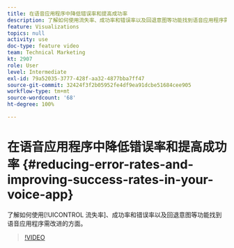 ```yaml
---
title: 在语音应用程序中降低错误率和提高成功率
description: 了解如何使用流失率、成功率和错误率以及回退意图等功能找到语音应用程序需改进的方面。
feature: Visualizations
topics: null
activity: use
doc-type: feature video
team: Technical Marketing
kt: 2907
role: User
level: Intermediate
exl-id: 79a52035-3777-428f-aa32-4877bba7ff47
source-git-commit: 32424f3f2b05952fe4df9ea91dcbe51684cee905
workflow-type: tm+mt
source-wordcount: '68'
ht-degree: 100%

---
```


# 在语音应用程序中降低错误率和提高成功率 {#reducing-error-rates-and-improving-success-rates-in-your-voice-app}

了解如何使用[!UICONTROL 流失率]、成功率和错误率以及回退意图等功能找到语音应用程序需改进的方面。

>[!VIDEO](https://video.tv.adobe.com/v/27222/?quality=9)
